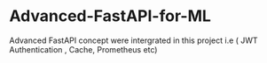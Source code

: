 # Advanced-FastAPI-for-ML
Advanced FastAPI concept were intergrated in this project i.e ( JWT Authentication , Cache, Prometheus etc)
